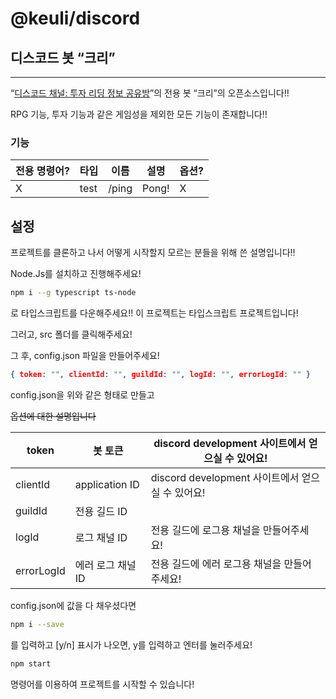# @keuli/discord

## 디스코드 봇 **“크리”**

---

“[디스코드 채널: 투자 리딩 정보 공유방](https://discord.gg/DcyBgnYwfr)”의 전용 봇 “크리”의 오픈소스입니다!!

RPG 기능, 투자 기능과 같은 게임성을 제외한 모든 기능이 존재합니다!!

### 기능

| 전용 명령어? | 타입 | 이름 | 설명 | 옵션? |
| --- | --- | --- | --- | --- |
| X | test | /ping | Pong! | X |

## 설정

프로젝트를 클론하고 나서 어떻게 시작할지 모르는 분들을 위해 쓴 설명입니다!!

Node.Js를 설치하고 진행해주세요!

```bash
npm i --g typescript ts-node
```

로 타입스크립트를 다운해주세요!! 이 프로젝트는 타입스크립트 프로젝트입니다!

그러고, src 폴더를 클릭해주세요!

그 후, config.json 파일을 만들어주세요!

```json
{ token: "", clientId: "", guildId: "", logId: "", errorLogId: "" } 
```

config.json을 위와 같은 형태로 만들고

~~옵션에 대한 설명입니다~~

| token | 봇 토큰 | discord development 사이트에서 얻으실 수 있어요! |
| --- | --- | --- |
| clientId | application ID | discord development 사이트에서 얻으실 수 있어요! |
| guildId | 전용 길드 ID |  |
| logId | 로그 채널 ID | 전용 길드에 로그용 채널을 만들어주세요! |
| errorLogId | 에러 로그 채널 ID | 전용 길드에 에러 로그용 채널을 만들어주세요! |

config.json에 값을 다 채우셨다면

```bash
npm i --save
```

를 입력하고 [y/n] 표시가 나오면, y를 입력하고 엔터를 눌러주세요!

```bash
npm start
```

명령어를 이용하여 프로젝트를 시작할 수 있습니다!
